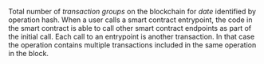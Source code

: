 Total number of *transaction groups* on the blockchain for *date* identified by operation hash.
When a user calls a smart contract entrypoint, the code in the smart contract is able to call other smart contract endpoints as part of the initial call.
Each call to an entrypoint is another transaction. In that case the operation contains multiple transactions included in the same operation in the block.